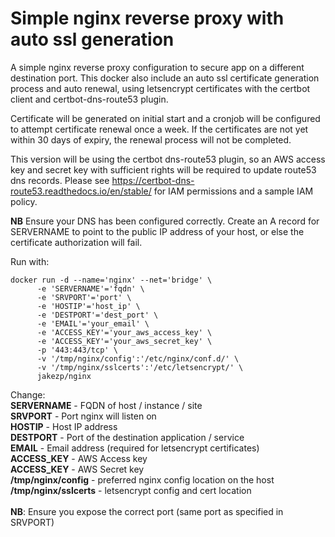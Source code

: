 # Simple nginx reverse proxy with auto ssl generation

A simple nginx reverse proxy configuration to secure app on a different destination port. This docker also include an auto ssl certificate generation process and auto renewal, using letsencrypt certificates with the certbot client and certbot-dns-route53 plugin.

Certificate will be generated on initial start and a cronjob will be configured to attempt certificate renewal once a week. If the certificates are not yet within 30 days of expiry, the renewal process will not be completed.

This version will be using the certbot dns-route53 plugin, so an AWS access key and secret key with sufficient rights will be required to update route53 dns records. Please see https://certbot-dns-route53.readthedocs.io/en/stable/ for IAM permissions and a sample IAM policy.

**NB** Ensure your DNS has been configured correctly. Create an A record for SERVERNAME to point to the public IP address of your host, or else the certificate authorization will fail.

Run with:
```
docker run -d --name='nginx' --net='bridge' \
      -e 'SERVERNAME'='fqdn' \
      -e 'SRVPORT'='port' \
      -e 'HOSTIP'='host_ip' \
      -e 'DESTPORT'='dest_port' \
      -e 'EMAIL'='your_email' \
      -e 'ACCESS_KEY'='your_aws_access_key' \
      -e 'ACCESS_KEY'='your_aws_secret_key' \
      -p '443:443/tcp' \
      -v '/tmp/nginx/config':'/etc/nginx/conf.d/' \
      -v '/tmp/nginx/sslcerts':'/etc/letsencrypt/' \
      jakezp/nginx
```

Change:<br>
**SERVERNAME** - FQDN of host / instance / site<br/>
**SRVPORT** - Port nginx will listen on<br/>
**HOSTIP** - Host IP address<br/>
**DESTPORT** - Port of the destination application / service<br/>
**EMAIL** - Email address (required for letsencrypt certificates)<br/>
**ACCESS_KEY** - AWS Access key<br/>
**ACCESS_KEY** - AWS Secret key<br/>
**/tmp/nginx/config** - preferred nginx config location on the host<br/>
**/tmp/nginx/sslcerts** - letsencrypt config and cert location<br/>
<br/>
**NB**: Ensure you expose the correct port (same port as specified in SRVPORT)
